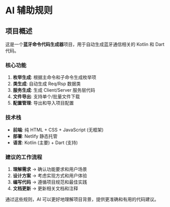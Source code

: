 # AI 辅助规则

## 项目概述

这是一个**蓝牙命令代码生成器**项目，用于自动生成蓝牙通信相关的 Kotlin 和 Dart 代码。


### 核心功能
1. **枚举生成**: 根据主命令和子命令生成枚举项
2. **类生成**: 自动生成 Req/Rsp 数据类
3. **服务生成**: 生成 Client/Server 服务层代码
4. **文件导出**: 支持单个/批量文件下载
5. **配置管理**: 导出和导入项目配置

### 技术栈
- **前端**: 纯 HTML + CSS + JavaScript (无框架)
- **部署**: Netlify 静态托管
- **语言**: Kotlin (主要) + Dart (支持)


### 建议的工作流程

1. **理解需求** → 确认功能要求和用户场景
2. **设计方案** → 考虑实现方式和用户体验
3. **编写代码** → 遵循项目规范和最佳实践
4. **文档更新** → 更新相关文档和注释

通过这些规则，AI 可以更好地理解项目背景，提供更准确和有用的代码建议。 